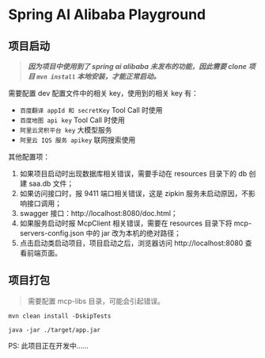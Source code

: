 # Spring AI Alibaba Playground

## 项目启动

> ***因为项目中使用到了 spring ai alibaba 未发布的功能，因此需要 clone 项目 `mvn install` 本地安装，才能正常启动。***

需要配置 dev 配置文件中的相关 key，使用到的相关 key 有：
  - `百度翻译 appId 和 secretKey` Tool Call 时使用
  - `百度地图 api key` Tool Call 时使用
  - `阿里云灵积平台 key` 大模型服务
  - `阿里云 IQS 服务 apikey` 联网搜索使用

其他配置项：

1. 如果项目启动时出现数据库相关错误，需要手动在 resources 目录下的 db 创建 saa.db 文件；
2. 如果访问接口时，报 9411 端口相关错误，这是 zipkin 服务未启动原因，不影响接口调用；
3. swagger 接口：http://localhost:8080/doc.html；
4. 如果服务启动时报 McpClient 相关错误，需要在 resources 目录下将 mcp-servers-config.json 中的 jar 改为本机的绝对路径；
5. 点击启动类启动项目，项目启动之后，浏览器访问 http://localhost:8080 查看前端页面。

## 项目打包

> 需要配置 mcp-libs 目录，可能会引起错误。

```shell
mvn clean install -DskipTests

java -jar ./target/app.jar
```

PS: 此项目正在开发中......
